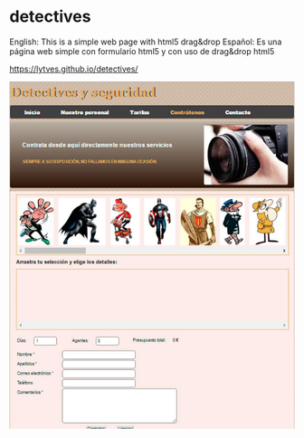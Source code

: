 # detectives
English: This is a simple web page with html5 drag&amp;drop
Español: Es una página web simple con formulario html5 y con uso de drag&drop html5

https://lytves.github.io/detectives/

![alt tag](https://github.com/lytves/detectives/blob/master/detectives.jpg)
